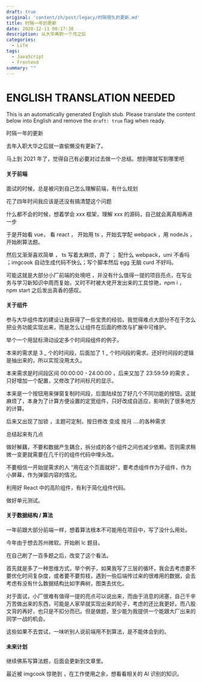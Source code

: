 ```yaml
---
draft: true
original: 'content/zh/post/legacy/时隔很久的更新.md'
title: 时隔一年的更新
date: 2020-12-11 00:17:30
description: 从大华离职一个月之后
categories:
  - Life
tags:
  - JavaScript
  - Frontend
summary: ""
---
```


# ENGLISH TRANSLATION NEEDED

This is an automatically generated English stub. Please translate the content below into English and remove the `draft: true` flag when ready.

<!-- ORIGINAL CHINESE CONTENT STARTS -->
时隔一年的更新

去年入职大华之后就一直偷懒没有更新了。

马上到 2021 年了，觉得自己有必要对过去做一个总结。想到哪就写到哪里吧

#### 关于前端

面试的时候，总是被问到自己怎么理解前端，有什么规划

花了四年时间我应该是还没有搞清楚这个问题

什么都不会的时候，想着学会 xxx 框架，理解 xxx 的源码，自己就会离真相再进一步

于是开始看 vue， 看 react ， 开始用 ts ，开始玄学配 webpack ，用 nodeJs ，开始刷算法题。

然后又渐渐喜欢简单 ， ts 写着太麻烦，弃了 ； 配什么 webpack，umi 不香吗 ；imgcook 自动生成代码不快么；写个脚本然后 egg 无脑 curd 不好吗。

可能这就是大部分小厂前端的处境吧 ，并没有什么值得一提的项目亮点，在写业务与学习新知识中周而复始，又时不时被大佬开发出来的工具惊艳，npm i ， npm start 之后发出真香的感叹。

#### 关于组件

参与大华组件库的建设让我获得了一些宝贵的经验。我觉得难点大部分不在于怎么把业务功能实现出来，而是怎么让组件在后面的修改与扩展中可维护。

举个一个用鼠标滑动设定多个时间段组件的例子。

本来的需求是 3 _ 个的时间段，后面加了 1 _ 个时间段的需求。还好时间段的逻辑是抽出来的，所以实现没用太久。

本来需求是时间段区间 00:00:00 - 24:00:00 ，后来又加了 23:59:59 的需求 。只好增加一个配置，又修改了时间标尺的显示。

本来是一个按钮用来弹窗复制时间段，后面陆续加了好几个不同功能的按钮。这就麻烦了，本身为了计算方便设置的定宽组件，只好改成自适应，影响到了很多地方的计算。

后来又出现了加锁 ，主题可定制，按日修改 变成 按月 ....的各种需求

总结起来有几点

做好解藕，不要和数据产生耦合，拆分成的各个组件之间也减少依赖。否则需求稍微一变更就需要在几千行的组件代码中埋头改。

不要相信一开始提需求的人 “用在这个页面就好”，要考虑组件作为子组件，作为小屏幕，作为弹窗内容的情况。

利用好 React 中的高阶组件，有利于简化组件代码。

做好单元测试。

#### 关于数据结构 / 算法

一年前跟大部分前端一样，想着算法根本不可能用在项目中，写了没什么用处。

今年由于想去苏州微软。开始刷 lc 题目。

在自己刷了一百多题之后，改变了这个看法。

首先就是多了一种思维方式，举个例子，如果我写了三层的循环，我会去考虑要不要优化时间复杂度，或者要不要剪枝，遇到一些后端传过来的很难用的数据，会去考虑有没有什么数据结构比如字典树，图类去优化。

对于面试，小厂很难有值得一提的亮点可以说出来，而由于消息的闭塞，自己千辛万苦做出来的东西，可能是人家早就实现出来的轮子，考虑的还比我更好。而八股文背的再好，也只是不扣分而已。但是做题，至少能为我提供一个能跟大厂出来的同学一战的机会。

这些如果不去尝试，一味听别人说前端用不到算法，是不能体会到的。

#### 未来计划

继续佛系写算法题，后面会更新到文章里。

最近被 imgcook 惊艳到 ，在工作使用之余，想看看相关的 AI 识别的知识。
<!-- ORIGINAL CHINESE CONTENT ENDS -->
